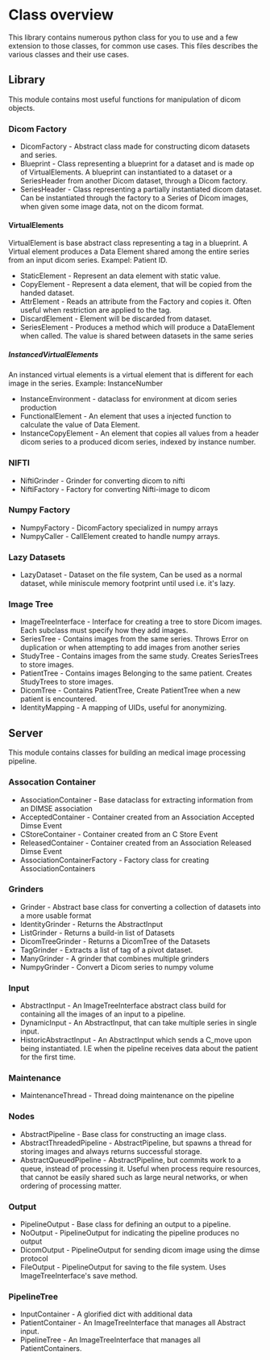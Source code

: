# Class overview

This library contains numerous python class for you to use and a few extension to those classes, for common use cases. This files describes the various classes and their use cases.

## Library

This module contains most useful functions for manipulation of dicom objects.

### Dicom Factory

* DicomFactory - Abstract class made for constructing dicom datasets and series.
* Blueprint - Class representing a blueprint for a dataset and is made op of VirtualElements. A blueprint can instantiated to a dataset or a SeriesHeader from another Dicom dataset, through a Dicom factory.
* SeriesHeader - Class representing a partially instantiated dicom dataset. Can be instantiated through the factory to a Series of Dicom images, when given some image data, not on the dicom format.

#### VirtualElements

VirtualElement is base abstract class representing a tag in a blueprint. A Virtual element produces a Data Element shared among the entire series from an input dicom series. Exampel: Patient ID.

* StaticElement - Represent an data element with static value.
* CopyElement - Represent a data element, that will be copied from the handed dataset.
* AttrElement - Reads an attribute from the Factory and copies it. Often useful when restriction are applied to the tag.
* DiscardElement - Element will be discarded from dataset.
* SeriesElement - Produces a method which will produce a DataElement when called. The value is shared between datasets in the same series

##### InstancedVirtualElements
An instanced virtual elements is a virtual element that is different for each image in the series. Example: InstanceNumber

* InstanceEnvironment - dataclass for environment at dicom series production
* FunctionalElement - An element that uses a injected function to calculate the value of Data Element.
* InstanceCopyElement - An element that copies all values from a header dicom series to a produced dicom series, indexed by instance number.


### NIFTI

* NiftiGrinder - Grinder for converting dicom to nifti
* NiftiFactory - Factory for converting Nifti-image to dicom

### Numpy Factory

* NumpyFactory - DicomFactory specialized in numpy arrays
* NumpyCaller - CallElement created to handle numpy arrays.

### Lazy Datasets

* LazyDataset - Dataset on the file system, Can be used as a normal dataset, while miniscule memory footprint until used i.e. it's lazy. 

### Image Tree

* ImageTreeInterface - Interface for creating a tree to store Dicom images. Each subclass must specify how they add images.
* SeriesTree - Contains images from the same series. Throws Error on duplication or when attempting to add images from another series
* StudyTree - Contains images from the same study. Creates SeriesTrees to store images.
* PatientTree - Contains images Belonging to the same patient. Creates StudyTrees to store images.
* DicomTree - Contains PatientTree, Create PatientTree when a new patient is encountered.
* IdentityMapping - A mapping of UIDs, useful for anonymizing.

## Server

This module contains classes for building an medical image processing pipeline.

### Assocation Container

* AssociationContainer - Base dataclass for extracting information from an DIMSE association
* AcceptedContainer - Container created from an Association Accepted Dimse Event
* CStoreContainer - Container created from an C Store Event
* ReleasedContainer - Container created from an Association Released Dimse Event
* AssociationContainerFactory - Factory class for creating AssociationContainers

### Grinders

* Grinder - Abstract base class for converting a collection of datasets into a more usable format
* IdentityGrinder - Returns the AbstractInput
* ListGrinder - Returns a build-in list of Datasets
* DicomTreeGrinder - Returns a DicomTree of the Datasets
* TagGrinder - Extracts a list of tag of a pivot dataset.
* ManyGrinder - A grinder that combines multiple grinders
* NumpyGrinder - Convert a Dicom series to numpy volume

### Input

* AbstractInput - An ImageTreeInterface abstract class build for containing all the images of an input to a pipeline.
* DynamicInput - An AbstractInput, that can take multiple series in single input.
* HistoricAbstractInput - An AbstractInput which sends a C_move upon being instantiated. I.E when the pipeline receives data about the patient for the first time.

### Maintenance

* MaintenanceThread - Thread doing maintenance on the pipeline

### Nodes

* AbstractPipeline - Base class for constructing an image class.
* AbstractThreadedPipeline - AbstractPipeline, but spawns a thread for storing images and always returns successful storage.
* AbstractQueuedPipeline - AbstractPipeline, but commits work to a queue, instead of processing it. Useful when process require resources, that cannot be easily shared such as large neural networks, or when ordering of processing matter.

### Output

* PipelineOutput - Base class for defining an output to a pipeline.
* NoOutput - PipelineOutput for indicating the pipeline produces no output
* DicomOutput - PipelineOutput for sending dicom image using the dimse protocol
* FileOutput - PipelineOutput for saving to the file system. Uses ImageTreeInterface's save method.

### PipelineTree

* InputContainer - A glorified dict with additional data
* PatientContainer - An ImageTreeInterface that manages all Abstract input.
* PipelineTree - An ImageTreeInterface that manages all PatientContainers.
